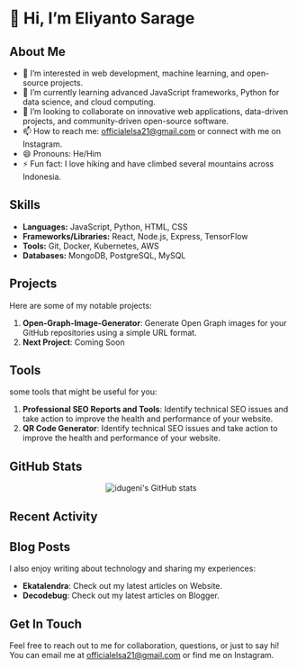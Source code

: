 # 👋 Hi, I’m Eliyanto Sarage

## About Me
- 👀 I’m interested in web development, machine learning, and open-source projects.
- 🌱 I’m currently learning advanced JavaScript frameworks, Python for data science, and cloud computing.
- 💞️ I’m looking to collaborate on innovative web applications, data-driven projects, and community-driven open-source software.
- 📫 How to reach me: officialelsa21@gmail.com or connect with me on <a href="https://www.instagram.com/eliyantosarage_/" style="text-decoration: none;">Instagram</a>.
- 😄 Pronouns: He/Him
- ⚡ Fun fact: I love hiking and have climbed several mountains across Indonesia.

## Skills
- **Languages:** JavaScript, Python, HTML, CSS
- **Frameworks/Libraries:** React, Node.js, Express, TensorFlow
- **Tools:** Git, Docker, Kubernetes, AWS
- **Databases:** MongoDB, PostgreSQL, MySQL

## Projects
Here are some of my notable projects:
1. <a href="https://github.com/idugeni/Open-Graph-Image-Generator" style="text-decoration: none;">**Open-Graph-Image-Generator**</a>: Generate Open Graph images for your GitHub repositories using a simple URL format.
2. <a href="https://github.com/idugeni/" style="text-decoration: none;">**Next Project**</a>: Coming Soon

## Tools
some tools that might be useful for you:
1. <a href="https://seo.ekatalendra.com/" style="text-decoration: none;">**Professional SEO Reports and Tools**</a>: Identify technical SEO issues and take action to improve the health and performance of your website.
2. <a href="https://qr.ekatalendra.com/" style="text-decoration: none;">**QR Code Generator**</a>: Identify technical SEO issues and take action to improve the health and performance of your website.

## GitHub Stats
<p align="center">
  <img src="https://github-readme-stats.vercel.app/api?username=idugeni&show_icons=true&theme=radical" alt="idugeni's GitHub stats">
</p>

## Recent Activity
<!--START_SECTION:activity-->
<!--END_SECTION:activity-->

## Blog Posts
I also enjoy writing about technology and sharing my experiences:
- <a href="https://ekatalendra.com/" style="text-decoration: none;">**Ekatalendra**</a>: Check out my latest articles on Website.
- <a href="https://decodebug.blogspot.com/" style="text-decoration: none;">**Decodebug**</a>: Check out my latest articles on Blogger.

## Get In Touch
Feel free to reach out to me for collaboration, questions, or just to say hi! You can email me at officialelsa21@gmail.com or find me on <a href="https://www.instagram.com/eliyantosarage_/" style="text-decoration: none;">Instagram</a>.

<!---
idugeni/idugeni is a ✨ special ✨ repository because its `README.md` (this file) appears on your GitHub profile.
You can click the Preview link to take a look at your changes.
--->
